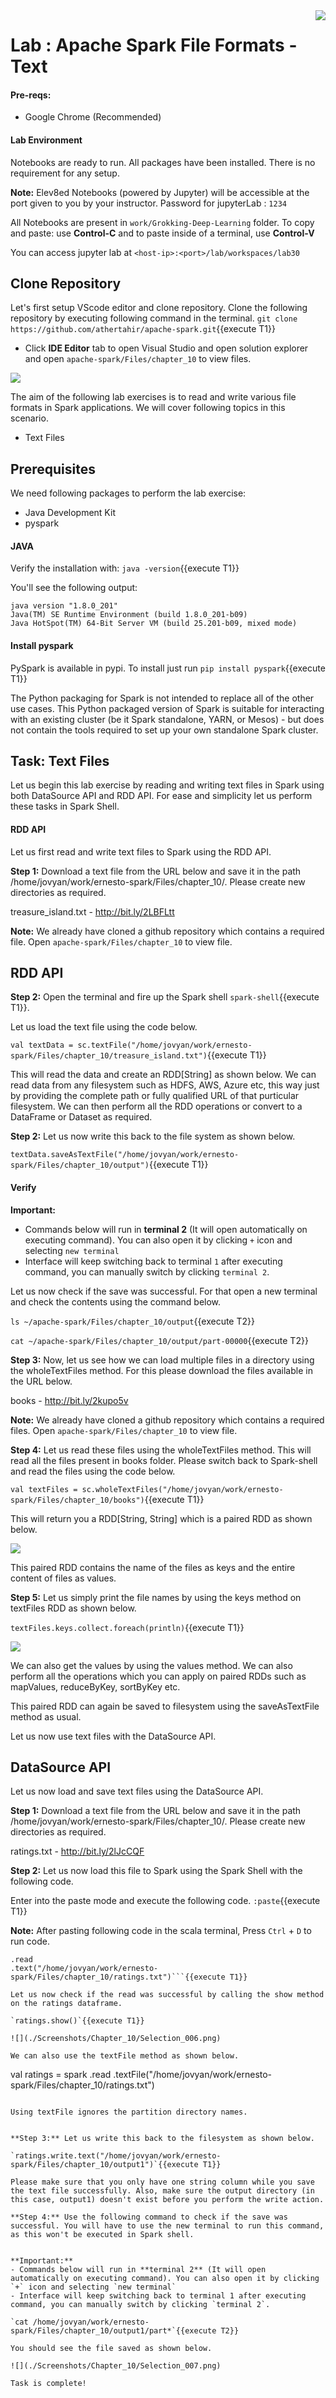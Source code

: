 <img align="right" src="../logo-small.png">

# Lab : Apache Spark File Formats - Text

#### Pre-reqs:
- Google Chrome (Recommended)

#### Lab Environment
Notebooks are ready to run. All packages have been installed. There is no requirement for any setup.

**Note:** Elev8ed Notebooks (powered by Jupyter) will be accessible at the port given to you by your instructor. Password for jupyterLab : `1234`

All Notebooks are present in `work/Grokking-Deep-Learning` folder. To copy and paste: use **Control-C** and to paste inside of a terminal, use **Control-V**

You can access jupyter lab at `<host-ip>:<port>/lab/workspaces/lab30`

## Clone Repository

Let's first setup VScode editor and clone repository. Clone the following repository by executing following command in the terminal.
`git clone https://github.com/athertahir/apache-spark.git`{{execute T1}}

- Click **IDE Editor** tab to open Visual Studio and open solution explorer and open `apache-spark/Files/chapter_10` to view files.

![](https://github.com/fenago/katacoda-scenarios/raw/master/apache-spark/1.JPG)

The aim of the following lab exercises is to read and write various file formats in Spark applications.
We will cover following topics in this scenario.
- Text Files

## Prerequisites

We need following packages to perform the lab exercise: 
- Java Development Kit
- pyspark


#### JAVA
Verify the installation with: `java -version`{{execute T1}} 

You'll see the following output:

```
java version "1.8.0_201"
Java(TM) SE Runtime Environment (build 1.8.0_201-b09)
Java HotSpot(TM) 64-Bit Server VM (build 25.201-b09, mixed mode)
```


#### Install pyspark
PySpark is available in pypi. To install just run `pip install pyspark`{{execute T1}} 

The Python packaging for Spark is not intended to replace all of the other use cases. This Python packaged version of Spark is suitable for interacting with an existing cluster (be it Spark standalone, YARN, or Mesos) - but does not contain the tools required to set up your own standalone Spark cluster.

## Task: Text Files

Let us begin this lab exercise by reading and writing text files in Spark using both DataSource API and RDD API. For ease and simplicity let us perform these tasks in Spark Shell.


#### RDD API
Let us first read and write text files to Spark using the RDD API.

**Step 1:** Download a text file from the URL below and save it in the path /home/jovyan/work/ernesto-spark/Files/chapter_10/. Please create new directories as required. 

treasure_island.txt - http://bit.ly/2LBFLtt

**Note:** We already have cloned a github repository which contains a required file. Open `apache-spark/Files/chapter_10` to view file.

## RDD API


**Step 2:** Open the terminal and fire up the Spark shell `spark-shell`{{execute T1}}.

Let us load the text file using the code below.

`val textData = sc.textFile("/home/jovyan/work/ernesto-spark/Files/chapter_10/treasure_island.txt")`{{execute T1}} 

This will read the data and create an RDD[String] as shown below. We can read data from any filesystem such as HDFS, AWS, Azure etc, this way just by providing the complete path or fully qualified URL of that purticular filesystem. We can then perform all the RDD operations or convert to a DataFrame or Dataset as required.

**Step 2:** Let us now write this back to the file system as shown below.

`textData.saveAsTextFile("/home/jovyan/work/ernesto-spark/Files/chapter_10/output")`{{execute T1}} 


#### Verify

**Important:** 
- Commands below will run in **terminal 2** (It will open automatically on executing command). You can also open it by clicking `+` icon and selecting `new terminal`
- Interface will keep switching back to terminal `1` after executing command, you can manually switch by clicking `terminal 2`.

Let us now check if the save was successful. For that open a new terminal and check the contents using the command below.

`ls ~/apache-spark/Files/chapter_10/output`{{execute T2}} 

`cat ~/apache-spark/Files/chapter_10/output/part-00000`{{execute T2}} 


 

**Step 3:** Now, let us see how we can load multiple files in a directory using the wholeTextFiles method. For this please download the files available in the URL below.

books - http://bit.ly/2kupo5v

**Note:** We already have cloned a github repository which contains a required files. Open `apache-spark/Files/chapter_10` to view file.

**Step 4:** Let us read these files using the wholeTextFiles method. This will read all the files present in books folder. Please switch back to Spark-shell and read the files using the code below.

`val textFiles = sc.wholeTextFiles("/home/jovyan/work/ernesto-spark/Files/chapter_10/books")`{{execute T1}} 

This will return you a RDD[String, String] which is a paired RDD as shown below.

![](./Screenshots/Chapter_10/Selection_004.png)

This paired RDD contains the name of the files as keys and the entire content of files as values.



**Step 5:** Let us simply print the file names by using the keys method on textFiles RDD as shown below.

`textFiles.keys.collect.foreach(println)`{{execute T1}} 

![](./Screenshots/Chapter_10/Selection_005.png)

We can also get the values by using the values method. We can also perform all the operations which you can apply on paired RDDs such as mapValues, reduceByKey, sortByKey etc.

This paired RDD can again be saved to filesystem using the saveAsTextFile method as usual.

Let us now use text files with the DataSource API.

## DataSource API

Let us now load and save text files using the DataSource API.

**Step 1:** Download a text file from the URL below and save it in the path /home/jovyan/work/ernesto-spark/Files/chapter_10/. Please create new directories as required. 

ratings.txt - http://bit.ly/2lJcCQF


**Step 2:** Let us now load this file to Spark using the Spark Shell with the following code.

Enter into the paste mode and execute the following code.
`:paste`{{execute T1}}

**Note:** After pasting following code in the scala terminal, Press  `Ctrl` + `D` to run code.

```val ratings = spark
.read
.text("/home/jovyan/work/ernesto-spark/Files/chapter_10/ratings.txt")```{{execute T1}} 

Let us now check if the read was successful by calling the show method on the ratings dataframe.

`ratings.show()`{{execute T1}} 

![](./Screenshots/Chapter_10/Selection_006.png)

We can also use the textFile method as shown below.

```
val ratings = spark
.read
.textFile("/home/jovyan/work/ernesto-spark/Files/chapter_10/ratings.txt")
``` 

Using textFile ignores the partition directory names.


**Step 3:** Let us write this back to the filesystem as shown below.

`ratings.write.text("/home/jovyan/work/ernesto-spark/Files/chapter_10/output1")`{{execute T1}} 

Please make sure that you only have one string column while you save the text file successfully. Also, make sure the output directory (in this case, output1) doesn't exist before you perform the write action.

**Step 4:** Use the following command to check if the save was successful. You will have to use the new terminal to run this command, as this won't be executed in Spark shell.


**Important:** 
- Commands below will run in **terminal 2** (It will open automatically on executing command). You can also open it by clicking `+` icon and selecting `new terminal`
- Interface will keep switching back to terminal 1 after executing command, you can manually switch by clicking `terminal 2`.

`cat /home/jovyan/work/ernesto-spark/Files/chapter_10/output1/part*`{{execute T2}}

You should see the file saved as shown below.

![](./Screenshots/Chapter_10/Selection_007.png)

Task is complete!

































































































